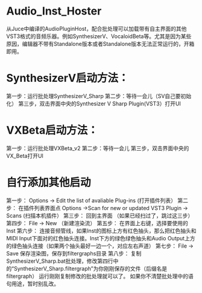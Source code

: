 # Audio_Inst_Hoster
 从Juce中编译的AudioPluginHost，配合批处理可以加载带有自主界面的其他VST3格式的音频乐器。例如SynthesizerV、VocaloidBeta等。尤其是因为某些原因，编辑器不带有Standalone版本或者Standalone版本无法正常运行的，开箱即用。

# SynthesizerV启动方法：
第一步：运行批处理SynthesizerV_Sharp
第二步：等待一会儿（SV自己要初始化）
第三步，双击界面中央的Synthesizer V Sharp Plugin(VST3）打开UI

# VXBeta启动方法：
第一步：运行批处理VXBeta_v2
第二步：等待一会儿
第三步，双击界面中央的VX_Beta打开UI

# 自行添加其他启动
第一步： Options -> Edit the list of avaliable Plug-ins (打开插件列表）
第二步： 在插件列表界面点 Options ->Scan for new or updated VST3 Plugin -> Scans (扫描本机插件）
第三步： 回到主界面 （如果已经扫过了，跳过这三步）
第四步： File -> New （新建渲染流）
第五步： 在界面上右键，选择要使用的Inst
第六步： 连接音频管线，如果Inst的图标上方有红色抽头，那么把红色抽头和MIDI Input下面对的红色抽头连接。Inst下方的绿色绿色抽头和Audio Output上方的绿色抽头连接（如果两个抽头最好一边一个，对应左右声道）
第七步： File -> Save 保存渲染图，保存到filtergraphs目录
第八步： 复制SynthesizerV_Sharp.bat批处理，修改第四行中的“SynthesizerV_Sharp.filtergraph”为你刚刚保存的文件（后缀名是filtergraph）
运行刚刚复制修改的批处理就可以了。
如果你不清楚批处理中的语句用途，暂时别乱改。




